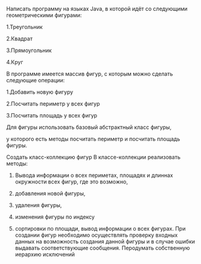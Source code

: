 Написать программу на языках Java, в которой идёт со следующими геометрическими фигурами:

1.Треугольник

2.Квадрат

3.Прямоугольник

4.Круг

В программе имеется массив фигур, с которым можно сделать следующие операции:

1.Добавить новую фигуру

2.Посчитать периметр у всех фигур

3.Посчитать площадь у всех фигур

Для фигуры использовать базовый абстрактный класс фигуры, 

у которого есть методы посчитать периметр и посчитать площадь фигуры.

Создать класс-коллекцию фигур В классе-коллекции реализовать методы:

1. Вывода информации о всех периметах, площадях и длиннах окружности всех фигур,
   где это возможно,
2. добавления новой фигуры,
   
3. удаления фигуры,

4. изменения фигуры по индексу
   
5. сортировки по площади, вывод информации о всех фигурах.
   При создании фигур необходимо осуществлять проверку входных данных на возможность создания данной фигуры и в 
   случае ошибки выдавать соответствующие сообщения. 
   Перодумать собственную иерархию исключений